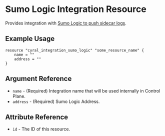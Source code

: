 # Sumo Logic Integration Resource

Provides integration with [Sumo Logic to push sidecar logs](https://cyral.com/docs/integrations/siem/sumo-logic/).

## Example Usage

```hcl
resource "cyral_integration_sumo_logic" "some_resource_name" {
    name = ""
    address = ""
}
```

## Argument Reference

- `name` - (Required) Integration name that will be used internally in Control Plane.
- `address` - (Required) Sumo Logic Address.

## Attribute Reference

- `id` - The ID of this resource.
